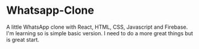 # Whatsapp-Clone
A little WhatsApp clone with React, HTML, CSS, Javascript and Firebase. I'm learning so is simple basic version. I need to do a more great things but is great start.
